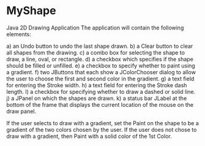 # MyShape
Java 2D Drawing Application
The application will contain the following elements:

a) an Undo button to undo the last shape drawn.
b) a Clear button to clear all shapes from the drawing.
c) a combo box for selecting the shape to draw, a line, oval, or rectangle.
d) a checkbox which specifies if the shape should be filled or unfilled.
e) a checkbox to specify whether to paint using a gradient.
f) two JButtons that each show a JColorChooser dialog to allow the user to choose the first and second color in the gradient.
g) a text field for entering the Stroke width.
h) a text field for entering the Stroke dash length.
I) a checkbox for specifying whether to draw a dashed or solid line.
j) a JPanel on which the shapes are drawn.
k) a status bar JLabel at the bottom of the frame that displays the current location of the mouse on the draw panel.
 

If the user selects to draw with a gradient, set the Paint on the shape to be a gradient of the two colors chosen by the user. If the user does not chose to draw with a gradient, then Paint with a solid color of the 1st Color.
